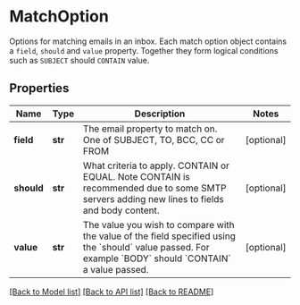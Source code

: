 # MatchOption

Options for matching emails in an inbox. Each match option object contains a `field`, `should` and `value` property. Together they form logical conditions such as `SUBJECT` should `CONTAIN` value.
## Properties
Name | Type | Description | Notes
------------ | ------------- | ------------- | -------------
**field** | **str** | The email property to match on. One of SUBJECT, TO, BCC, CC or FROM | [optional] 
**should** | **str** | What criteria to apply. CONTAIN or EQUAL. Note CONTAIN is recommended due to some SMTP servers adding new lines to fields and body content. | [optional] 
**value** | **str** | The value you wish to compare with the value of the field specified using the &#x60;should&#x60; value passed. For example &#x60;BODY&#x60; should &#x60;CONTAIN&#x60; a value passed. | [optional] 

[[Back to Model list]](../README#documentation-for-models) [[Back to API list]](../README#documentation-for-api-endpoints) [[Back to README]](../README)


